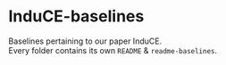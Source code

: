 # InduCE-baselines
Baselines pertaining to our paper InduCE.<br>
Every folder contains its own `README` & `readme-baselines`.
